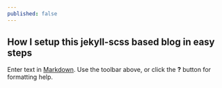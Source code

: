 ```yaml
---
published: false
---
```

## How I setup this jekyll-scss based blog in easy steps

Enter text in [Markdown](http://daringfireball.net/projects/markdown/). Use the toolbar above, or click the **?** button for formatting help.
